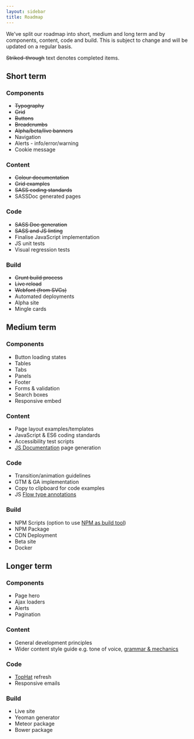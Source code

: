 ```yaml
---
layout: sidebar
title: Roadmap
---
```


We've split our roadmap into short, medium and long term and by components, content, code and build. This is subject to change and will be updated on a regular basis.

~~Striked-through~~ text denotes completed items.

## Short term

<div class="grid">
    <div data-g="12 xs:6 sm:4 md:3">
        <h3 class="h5">Components</h3>
        <ul>
            <li><s>Typography</s></li>
            <li><s>Grid</s></li>
            <li><s>Buttons</s></li>
            <li><s>Breadcrumbs</s></li>
            <li><s>Alpha/beta/live banners</s></li>
            <li>Navigation</li>
            <li>Alerts - info/error/warning</li>
            <li>Cookie message</li>
        </ul>
    </div>
    <div data-g="12 xs:6 sm:4 md:3">
        <h3 class="h5">Content</h3>
        <ul>
            <li><s>Colour documentation</s></li>
            <li><s>Grid examples</s></a></li>
            <li><s>SASS coding standards</s></a></li>
            <li>SASSDoc generated pages</li>
        </ul>
    </div>
    <div data-g="12 xs:6 sm:4 md:3">
        <h3 class="h5">Code</h3>
        <ul>
            <li><s>SASS Doc generation</s></li>
            <li><s>SASS and JS linting</s></li>
            <li>Finalise JavaScript implementation</li>
            <li>JS unit tests</li>
            <li>Visual regression tests</li>
        </ul>
    </div>
    <div data-g="12 xs:6 sm:4 md:3">
        <h3 class="h5">Build</h3>
        <ul>
            <li><s>Grunt build process</s></li>
            <li><s>Live reload</s></li>
            <li><s>Webfont (from SVGs)</s></li>
            <li>Automated deployments</li>
            <li>Alpha site</li>
            <li>Mingle cards</li>
        </ul>
    </div>
</div>

## Medium term

<div class="grid">
    <div data-g="12 xs:6 sm:4 md:3">
        <h3 class="h5">Components</h3>
        <ul>
            <li>Button loading states</li>
            <li>Tables</li>
            <li>Tabs</li>
            <li>Panels</li>
            <li>Footer</li>
            <li>Forms &amp; validation</li>
            <li>Search boxes</li>
            <li>Responsive embed</li>
        </ul>
    </div>
    <div data-g="12 xs:6 sm:4 md:3">
        <h3 class="h5">Content</h3>
        <ul>
            <li>Page layout examples/templates</li>
            <li>JavaScript &amp; ES6 coding standards</li>
            <li>Accessibility test scripts</li>
            <li><a href="http://documentation.js.org/" target="_blank" rel="noopener external">JS Documentation</a> page generation</li>
        </ul>
    </div>
    <div data-g="12 xs:6 sm:4 md:3">
        <h3 class="h5">Code</h3>
        <ul>
            <li>Transition/animation guidelines</li>
            <li>GTM &amp; GA implementation</li>
            <li>Copy to clipboard for code examples</li>
            <li>JS <a href="https://flowtype.org/" target="_blank" rel="noopener external">Flow type annotations</a></li>
        </ul>
    </div>
    <div data-g="12 xs:6 sm:4 md:3">
        <h3 class="h5">Build</h3>
        <ul>
            <li>NPM Scripts (option to use <a href="https://www.keithcirkel.co.uk/how-to-use-npm-as-a-build-tool/" target="_blank" rel="noopener external">NPM as build tool</a>)</li>
            <li>NPM Package</li>
            <li>CDN Deployment</li>
            <li>Beta site</li>
            <li>Docker</li>
        </ul>
    </div>
</div>

## Longer term

<div class="grid">
    <div data-g="12 xs:6 sm:4 md:3">
        <h3 class="h5">Components</h3>
        <ul>
            <li>Page hero</li>
            <li>Ajax loaders</li>
            <li>Alerts</li>
            <li>Pagination</li>
        </ul>
    </div>
    <div data-g="12 xs:6 sm:4 md:3">
        <h3 class="h5">Content</h3>
        <ul>
            <li>General development principles</li>
            <li>Wider content style guide e.g. tone of voice, <a href="http://styleguide.mailchimp.com/grammar-and-mechanics/" target="_blank" rel="noopener external">grammar &amp; mechanics</a></li>
        </ul>
    </div>
    <div data-g="12 xs:6 sm:4 md:3">
        <h3 class="h5">Code</h3>
        <ul>
            <li><a href="https://github.com/mattonfoot/NICE.TopHat" target="_blank" rel="noopener external">TopHat</a> refresh</li>
            <li>Responsive emails</li>
        </ul>
    </div>
    <div data-g="12 xs:6 sm:4 md:3">
        <h3 class="h5">Build</h3>
        <ul>
            <li>Live site</li>
            <li>Yeoman generator</li>
            <li>Meteor package</li>
            <li>Bower package</li>
        </ul>
    </div>
</div>